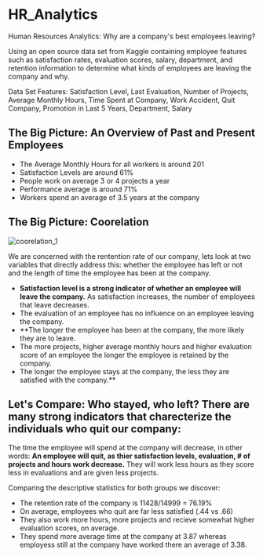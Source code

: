 # HR_Analytics
Human Resources Analytics: Why are a company's best employees leaving?

Using an open source data set from Kaggle containing employee features such as satisfaction rates, evaluation scores, salary, department, and retention information to determine what kinds of employees are leaving the company and why.

Data Set Features: 
Satisfaction Level, Last Evaluation, Number of Projects, Average Monthly Hours, Time Spent at Company, Work Accident, Quit Company, Promotion in Last 5 Years, Department, Salary

## The Big Picture: An Overview of Past and Present Employees

  - The Average Monthly Hours for all workers is around 201
  - Satisfaction Levels are around 61%
  - People work on average 3 or 4 projects a year
  - Performance average is around 71%
  - Workers spend an average of 3.5 years at the company
  
## The Big Picture: Coorelation

![coorelation_1](https://cloud.githubusercontent.com/assets/22280221/22045916/264c19f0-dcd2-11e6-977a-7c5c14350550.png)

We are concerned with the rentention rate of our company, lets look at two variables that directly address this: whether the employee has left or not and the length of time the employee has been at the company.

- **Satisfaction level is a strong indicator of whether an employee will leave the company.** As satisfaction increases, the number of employees that leave decreases.
- The evaluation of an employee has no influence on an employee leaving the company.
- **The longer the employee has been at the company, the more likely they are to leave.
- The more projects, higher average monthly hours and higher evaluation score of an employee the longer the employee is retained by the company.
- The longer the employee stays at the company, the less they are satisfied with the company.**

## Let's Compare: Who stayed, who left? There are many strong indicators that charecterize the individuals who quit our company:

The time the employee will spend at the company will decrease, in other words: **An employee will quit, as thier satisfaction levels, evaluation, # of projects and hours work decrease.** They will work less hours as they score less in evaluations and are given less projects.

Comparing the descriptive statistics for both groups we discover:

- The retention rate of the company is 11428/14999 = 76.19%
- On average, employees who quit are far less satisfied (.44 vs .66)
- They also work more hours, more projects and recieve somewhat higher evaluation scores, on average.
- They spend more average time at the company at 3.87 whereas employess still at the company have worked there an average of 3.38.
